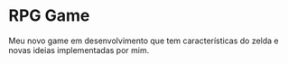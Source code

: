 # RPG Game
 Meu novo game em desenvolvimento que tem características do zelda e novas ideias implementadas por mim.

